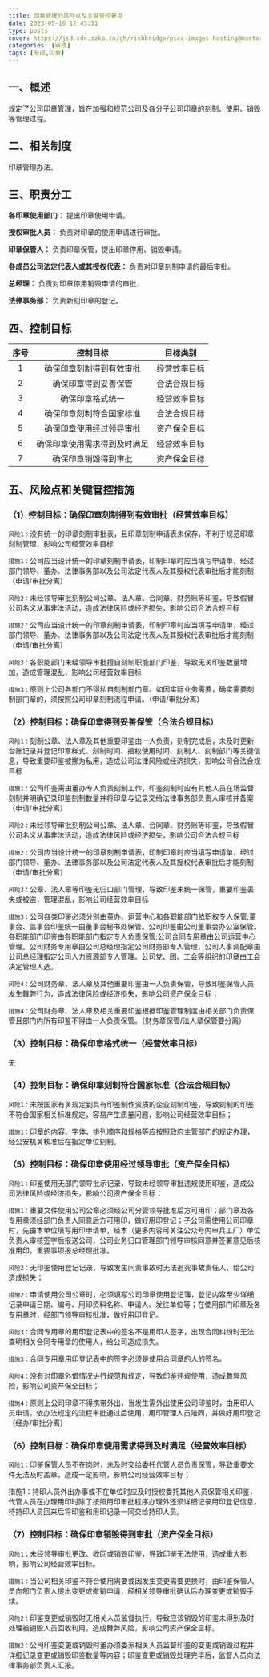 ```yaml
---
title: 印章管理的风险点及关键管控要点
date: 2023-05-16 12:43:31
type: posts
cover: https://jsd.cdn.zzko.cn/gh/richbridge/picx-images-hosting@master/thumbnail/审技.jpg
categories: [审技]
tags: [专项,印章]
---
```


## 一、概述

规定了公司印章管理，旨在加强和规范公司及各分子公司印章的刻制、使用、销毁等管理过程。

## 二、相关制度

印章管理办法。

## 三、职责分工

**各印章使用部门：**
提出印章使用申请。

**授权审批人员：**
负责对印章的使用申请进行审批。

**印章保管人：**
负责印章保管，提出印章停用、销毁申请。

**各成员公司法定代表人或其授权代表：**
负责对印章刻制申请的最后审批。

**总经理：**
负责对印章停用销毁申请的审批.

**法律事务部：**
负责新刻印章的登记。

## 四、控制目标

|序号|控制目标|目标类别|
|:---:|:---:|:---:|
|1|确保印章刻制得到有效审批|经营效率目标|
|2|确保印章得到妥善保管|合法合规目标|
|3|确保印章格式统一|经营效率目标|
|4|确保印章刻制符合国家标准|合法合规目标|
|5|确保印章使用经过领导审批|资产保全目标|
|6|确保印章使用需求得到及时满足|经营效率目标|
|7|确保印章销毁得到审批|资产保全目标|


## 五、风险点和关键管控措施

### （1）控制目标：确保印章刻制得到有效审批（经营效率目标）

`风险1：`没有统一的印章刻制审批表，且印章刻制申请表未保存，不利于规范印章刻制管理，影响公司经营效率目标

`措施1：`公司应当设计统一的印章刻制申请表，印制印章时应当填写申请单，经过部门领导、董办、法律事务部以及公司法定代表人及其授权代表审批后才能刻制（申请/审批分离）

`风险2：`未经领导审批刻制公司公章、法人章、合同章、财务账等印鉴，导致假冒公司名义从事非法活动，造成法律风险或经济损失，影响公司合法合规目标

`措施2：`公司应当设计统一的印章刻制申请表，印制印章时应当填写申请单，经过部门领导、董办、法律事务部以及公司法定代表人及其授权代表审批后才能刻制（申请/审批分离）

`风险3：`各职能部门未经领导审批擅自刻制职能部门印鉴，导致无关印鉴数量增加，造成管理混乱，影响公司经营效率目标

`措施3：`原则上公司各部门不得私自刻制部门章。如因实际业务需要，确实需要刻制部门章的，须按照公司印章刻制流程申请。（申请/审批分离）

### （2）控制目标：确保印章得到妥善保管（合法合规目标）

`风险1：`刻制公章、法人章及其他重要印鉴由一人负责，刻制完成后，未及时更新台账记录并登记印章样式、刻制时间、授权使用时间、刻制人、刻制部门等关键信息，导致重要印鉴被挪为私用，造成公司法律风险或经济损失，影响公司合法合规目标

`措施1：`公司印鉴需由董办专人负责刻制工作，印鉴刻制时应有其他人员在场监督刻制并明确记录印鉴刻制数量并将印章与记录交给法律事务部负责人审核并备案（申请/审批分离）

`风险2：`未经领导审批刻制公司公章、法人章、合同章、财务账等印鉴，导致假冒公司名义从事非法活动，造成法律风险或经济损失，影响公司合法合规目标

`措施2：`公司应当设计统一的印章刻制申请表，印制印章时应当填写申请单，经过部门领导、董办、法律事务部以及公司法定代表人及其授权代表审批后才能刻制（申请/审批分离）

`风险3：`公章、法人章等印鉴无归口部门管理，导致印鉴未统一保管，重要印鉴丢失或被盗，管理混乱，影响公司经营效率目标

`措施3：`公司各类印鉴必须分别由董办、运营中心和各职能部门依职权专人保管;董事会、监事会印鉴统一由董事会秘书处保管。公司印鉴由公司董事会办公室保管。各职能部门印鉴由各职能部门指定专人负责保管;公司合同专用章由公司运营中心管理。公司财务专用章由公司总经理指定公司财务部专人管理，公司人事调配章由公司总经理指定公司人力资源部专人管理。公司党、团、工会等组织的印章由工会决定管理人选。

`风险4：`公司财务章、法人章及其他重要印鉴由一人负责保管，导致印鉴保管人员发生舞弊行为，造成法律风险或经济损失，影响公司资产保全目标；

`措施4：`公司财务章、法人章及相关重要印鉴根据印鉴管理制度由相关部门负责保管且部门内所有印鉴不得由一人负责保管。（财务章保管/法人章保管要分离）

### （3）控制目标：确保印章格式统一（经营效率目标）

无

### （4）控制目标：确保印章刻制符合国家标准（合法合规目标）

`风险1：`未按国家有关规定到具有印鉴制作资质的企业刻制印鉴，导致刻制的印鉴不符合国家相关标准规定，容易产生质量问题，影响公司经营效率目标；

`措施1：`印章的内容、字体、排列顺序和规格等应按照政府主管部门的规定办理，经公安机关核准后在指定单位刻制。

### （5）控制目标：确保印章使用经过领导审批（资产保全目标）

`风险1：`印鉴使用无部门领导批示记录，导致未经领导审批违规使用印鉴，造成公司法律风险或经济损失，影响公司资产保全目标；

`措施1：`重要文件使用公司公章必须经公司分管领导批准后方可用印；部门章及各专用章须经部门负责人同意后方可用印，做好用印登记；子公司需使用公司印章时，先由本单位填写用印申请单，经本（更多内容可关注公众号内审兵工厂）单位负责人审核签字后报送公司，公司业务归口管理部门领导审核同意并签署意见后核准用印。重要事项报总经理批准。

`风险2：`无印鉴使用登记记录，导致发生问责事故时无法追究事故责任人，给公司造成损失；

`措施2：`申请使用公司公章时，必须填写公司印章使用登记簿，登记内容至少详细记录申请日期、编号、用印资料名称、申请人、发往单位等；在使用部门印章及各专用章时，经部门领导审核批准，做好用印登记。

`风险3：`合同专用章的用印登记表中的签名不是用印人签字，出现合同纠纷时无法查明相关合同专用章的使用人，给公司造成损失。

`措施3：`合同专用章用印登记表中的签字必须是使用合同章的人的签名。

`风险4：`没有对印章外借情况进行规范和规定，导致印鉴违规使用，造成舞弊风险，影响公司资产保全目标；

`措施4：`原则上公司印章不得携带外出，当发生需外出使用公司印鉴时，由用印人员申请，依办法规定的流程审批通过后使用，用印管理人员陪同，并做好用印登记（经办/审批分离）

### （6）控制目标：确保印章使用需求得到及时满足（经营效率目标）

`风险1：`印鉴保管人员不在岗时，未及时交给委托代管人员负责保管，导致重要文件无法及时盖章，造成一定影响，影响公司经营效率目标；

措施1：持印人员外出办事或不在单位时应及时授权委托其他人员保管相关印鉴，代管人员在办理用印时除了按照用印审批程序办理外还须详细记录用印登记信息，待持印人员回来后将印鉴和用印记录一同交给持印人员。

### （7）控制目标：确保印章销毁得到审批（资产保全目标）

`风险1；`未经领导审批更改、收回或销毁印鉴，导致印鉴无法使用，造成重大影响，影响公司经营效率目标。

`措施1：`当公司相关印鉴不符合使用需要或因发生变更需要更换时，由印鉴保管人员向部门负责人提出变更或撤销申请，经相关领导审批确认后办理变更或销毁手续。

`风险2：`印鉴变更或销毁时无相关人员监督执行，导致应该销毁的印鉴未得到及时处理被销毁人员回收利用，造成舞弊风险，影响公司资产保全目标。

`措施2：`公司印鉴变更或销毁时董办须委派相关人员监督印鉴的变更或销毁过程并详细记录变更或销毁印鉴数量等内容；印鉴变更或销毁处理完毕后，监督人员向法律事务部负责人汇报。